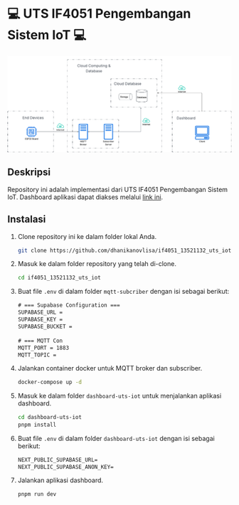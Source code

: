 # 💻 UTS IF4051 Pengembangan Sistem IoT 💻 

![Arsitektur End-to-End](laporan/Arsitektur%20End-to-End.png)

## Deskripsi
Repository ini adalah implementasi dari UTS IF4051 Pengembangan Sistem IoT. Dashboard aplikasi dapat diakses melalui [link ini](https://if4051-13521132-uts-iot.vercel.app/).


## Instalasi
1. Clone repository ini ke dalam folder lokal Anda. 
    ```bash
    git clone https://github.com/dhanikanovlisa/if4051_13521132_uts_iot.git
    ```
2. Masuk ke dalam folder repository yang telah di-clone.
    ```bash
    cd if4051_13521132_uts_iot
    ```
3. Buat file `.env` di dalam folder `mqtt-subcriber` dengan isi sebagai berikut: 
    ```env
    # === Supabase Configuration ===
    SUPABASE_URL = 
    SUPABASE_KEY = 
    SUPABASE_BUCKET =

    # === MQTT Con
    MQTT_PORT = 1883
    MQTT_TOPIC =
    ```
3. Jalankan container docker untuk MQTT broker dan subscriber.
    ```bash
    docker-compose up -d
    ```
4. Masuk ke dalam folder `dashboard-uts-iot` untuk menjalankan aplikasi dashboard.
    ```bash
    cd dashboard-uts-iot
    pnpm install
    ```
5. Buat file `.env` di dalam folder `dashboard-uts-iot` dengan isi sebagai berikut: 
    ```env
    NEXT_PUBLIC_SUPABASE_URL=
    NEXT_PUBLIC_SUPABASE_ANON_KEY=
    ```
6. Jalankan aplikasi dashboard.
    ```bash
    pnpm run dev
    ```

    
